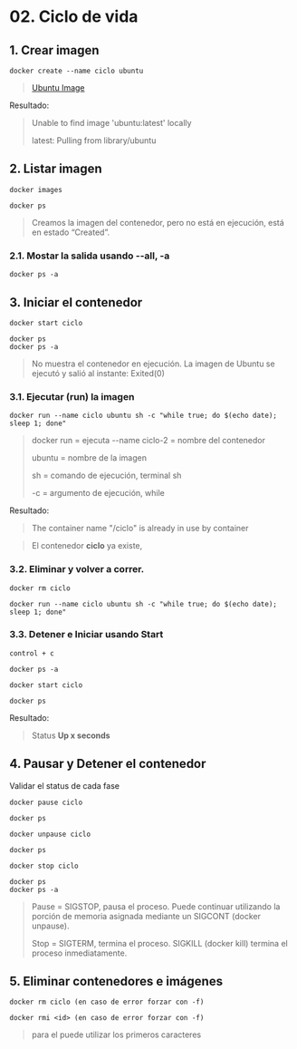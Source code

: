 # 02. Ciclo de vida <!-- omit in TOC -->

## 1. Crear imagen
```vim
docker create --name ciclo ubuntu
```
>[Ubuntu Image](https://hub.docker.com/_/ubuntu)

Resultado:
> Unable to find image 'ubuntu:latest' locally
>
> latest: Pulling from library/ubuntu

## 2. Listar imagen
```vim
docker images

docker ps
```
> Creamos la imagen del contenedor, pero no está en ejecución, está en estado “Created”.

### 2.1. Mostar la salida usando --all, -a
```vim
docker ps -a
```

## 3. Iniciar el contenedor
```vim
docker start ciclo

docker ps
docker ps -a
```

> No muestra el contenedor en ejecución. La imagen de Ubuntu se ejecutó y salió al instante: Exited(0)

### 3.1. Ejecutar (run) la imagen
```vim
docker run --name ciclo ubuntu sh -c "while true; do $(echo date); sleep 1; done"
```

> docker run = ejecuta
> --name ciclo-2 = nombre del contenedor
>
> ubuntu = nombre de la imagen
>
> sh = comando de ejecución, terminal sh
>
> -c = argumento de ejecución, while

Resultado:
> The container name "/ciclo" is already in use by container

> El contenedor **ciclo** ya existe,


### 3.2. Eliminar y volver a correr.

```vim
docker rm ciclo

docker run --name ciclo ubuntu sh -c "while true; do $(echo date); sleep 1; done"
```
### 3.3. Detener e Iniciar usando Start
```vim
control + c

docker ps -a

docker start ciclo

docker ps
```
Resultado:
> Status **Up x seconds**

## 4. Pausar y Detener el contenedor

Validar el status de cada fase

```vim
docker pause ciclo

docker ps

docker unpause ciclo

docker ps

docker stop ciclo

docker ps
docker ps -a
```

> Pause = SIGSTOP, pausa el proceso. Puede continuar utilizando la porción de memoria asignada mediante un SIGCONT (docker unpause).
>
> Stop = SIGTERM, termina el proceso. SIGKILL (docker kill) termina el proceso inmediatamente.

## 5. Eliminar contenedores e imágenes
```vim
docker rm ciclo (en caso de error forzar con -f)

docker rmi <id> (en caso de error forzar con -f)
```

> para el <id> puede utilizar los primeros caracteres
